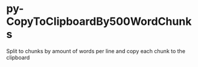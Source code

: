 # py-CopyToClipboardBy500WordChunks
Split to chunks by amount of words per line and copy each chunk to the clipboard
